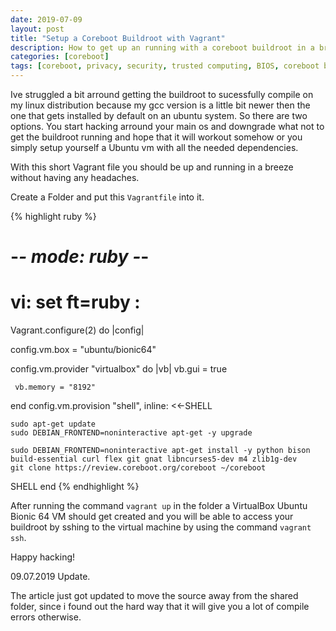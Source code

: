 ```yaml
---
date: 2019-07-09
layout: post
title: "Setup a Coreboot Buildroot with Vagrant"
description: How to get up an running with a coreboot buildroot in a breeze.
categories: [coreboot]
tags: [coreboot, privacy, security, trusted computing, BIOS, coreboot buildroot, vagrant, firmware, libreboot, opensource, Intel ME, Intel Management Engine]
---
```


Ive struggled a bit arround getting the buildroot to sucessfully compile on my linux distribution because my gcc version is a little bit newer then the one that gets installed by default on an ubuntu system. So there are two options. You start hacking arround your main os and downgrade what not to get the buildroot running and hope that it will workout somehow or you simply setup yourself a Ubuntu vm with all the needed dependencies.

With this short Vagrant file you should be up and running in a breeze without having any headaches.

Create a Folder and put this `Vagrantfile` into it.

{% highlight ruby %}
# -*- mode: ruby -*-
# vi: set ft=ruby :

Vagrant.configure(2) do |config|

  config.vm.box = "ubuntu/bionic64"

  config.vm.provider "virtualbox" do |vb|
     vb.gui = true
  
     vb.memory = "8192"
  end
  config.vm.provision "shell", inline: <<-SHELL

    sudo apt-get update
    sudo DEBIAN_FRONTEND=noninteractive apt-get -y upgrade
    
    sudo DEBIAN_FRONTEND=noninteractive apt-get install -y python bison build-essential curl flex git gnat libncurses5-dev m4 zlib1g-dev
    git clone https://review.coreboot.org/coreboot ~/coreboot
  SHELL
end
{% endhighlight %}

After running the command `vagrant up` in the folder a VirtualBox Ubuntu Bionic 64 VM should get created and you will be able to access your buildroot by sshing to the virtual machine by using the command `vagrant ssh`.

Happy hacking!

09.07.2019 Update.

The article just got updated to move the source away from the shared folder, since i found out the hard way that it will give you a lot of compile errors otherwise.
